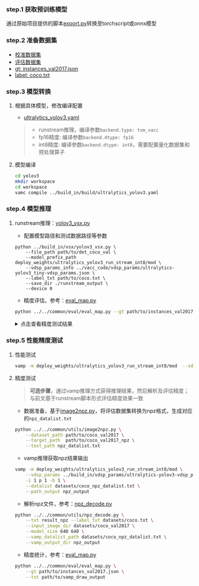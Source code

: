 ### step.1 获取预训练模型

通过原始项目提供的脚本[export.py](https://github.com/ultralytics/yolov3/blob/v9.6.0/export.py)转换至torchscript或onnx模型

### step.2 准备数据集
- [校准数据集](http://images.cocodataset.org/zips/val2017.zip)
- [评估数据集](http://images.cocodataset.org/zips/val2017.zip)
- [gt: instances_val2017.json](http://images.cocodataset.org/annotations/annotations_trainval2017.zip)
- [label: coco.txt](../../common/label/coco.txt)


### step.3 模型转换
1. 根据具体模型，修改编译配置
    - [ultralytics_yolov3.yaml](../build_in/build/ultralytics_yolov3.yaml)
    
    > - runstream推理，编译参数`backend.type: tvm_vacc`
    > - fp16精度: 编译参数`backend.dtype: fp16`
    > - int8精度: 编译参数`backend.dtype: int8`，需要配置量化数据集和预处理算子

2. 模型编译

    ```bash
    cd yolov3
    mkdir workspace
    cd workspace
    vamc compile ../build_in/build/ultralytics_yolov3.yaml
    ```

### step.4 模型推理
1. runstream推理：[yolov3_vsx.py](../build_in/vsx/yolov3_vsx.py)
    - 配置模型路径和测试数据路径等参数

    ```
    python ../build_in/vsx/yolov3_vsx.py \
        --file_path path/to/det_coco_val \
        --model_prefix_path deploy_weights/ultralytics_yolov3_run_stream_int8/mod \
        --vdsp_params_info ../vacc_code/vdsp_params/ultralytics-yolov3_tiny-vdsp_params.json \
        --label_txt path/to/coco.txt \
        --save_dir ./runstream_output \
        --device 0
    ```

    - 精度评估，参考：[eval_map.py](../../common/eval/eval_map.py)
    ```bash
    python ../../common/eval/eval_map.py --gt path/to/instances_val2017.json --txt ./runstream_output
    ```

    <details><summary>点击查看精度测试结果</summary>
    
    ```
    # 模型名：yolov3-416

    # fp16
    DONE (t=1.16s).
    Average Precision  (AP) @[ IoU=0.50:0.95 | area=   all | maxDets=100 ] = 0.398
    Average Precision  (AP) @[ IoU=0.50      | area=   all | maxDets=100 ] = 0.556
    Average Precision  (AP) @[ IoU=0.75      | area=   all | maxDets=100 ] = 0.432
    Average Precision  (AP) @[ IoU=0.50:0.95 | area= small | maxDets=100 ] = 0.177
    Average Precision  (AP) @[ IoU=0.50:0.95 | area=medium | maxDets=100 ] = 0.452
    Average Precision  (AP) @[ IoU=0.50:0.95 | area= large | maxDets=100 ] = 0.595
    Average Recall     (AR) @[ IoU=0.50:0.95 | area=   all | maxDets=  1 ] = 0.317
    Average Recall     (AR) @[ IoU=0.50:0.95 | area=   all | maxDets= 10 ] = 0.451
    Average Recall     (AR) @[ IoU=0.50:0.95 | area=   all | maxDets=100 ] = 0.456
    Average Recall     (AR) @[ IoU=0.50:0.95 | area= small | maxDets=100 ] = 0.198
    Average Recall     (AR) @[ IoU=0.50:0.95 | area=medium | maxDets=100 ] = 0.514
    Average Recall     (AR) @[ IoU=0.50:0.95 | area= large | maxDets=100 ] = 0.674
    {'bbox_mAP': 0.398, 'bbox_mAP_50': 0.556, 'bbox_mAP_75': 0.432, 'bbox_mAP_s': 0.177, 'bbox_mAP_m': 0.452, 'bbox_mAP_l': 0.595, 'bbox_mAP_copypaste': '0.398 0.556 0.432 0.177 0.452 0.595'}

    # int8
    DONE (t=1.51s).
    Average Precision  (AP) @[ IoU=0.50:0.95 | area=   all | maxDets=100 ] = 0.387
    Average Precision  (AP) @[ IoU=0.50      | area=   all | maxDets=100 ] = 0.548
    Average Precision  (AP) @[ IoU=0.75      | area=   all | maxDets=100 ] = 0.420
    Average Precision  (AP) @[ IoU=0.50:0.95 | area= small | maxDets=100 ] = 0.167
    Average Precision  (AP) @[ IoU=0.50:0.95 | area=medium | maxDets=100 ] = 0.441
    Average Precision  (AP) @[ IoU=0.50:0.95 | area= large | maxDets=100 ] = 0.585
    Average Recall     (AR) @[ IoU=0.50:0.95 | area=   all | maxDets=  1 ] = 0.308
    Average Recall     (AR) @[ IoU=0.50:0.95 | area=   all | maxDets= 10 ] = 0.438
    Average Recall     (AR) @[ IoU=0.50:0.95 | area=   all | maxDets=100 ] = 0.443
    Average Recall     (AR) @[ IoU=0.50:0.95 | area= small | maxDets=100 ] = 0.186
    Average Recall     (AR) @[ IoU=0.50:0.95 | area=medium | maxDets=100 ] = 0.499
    Average Recall     (AR) @[ IoU=0.50:0.95 | area= large | maxDets=100 ] = 0.664
    {'bbox_mAP': 0.387, 'bbox_mAP_50': 0.548, 'bbox_mAP_75': 0.42, 'bbox_mAP_s': 0.167, 'bbox_mAP_m': 0.441, 'bbox_mAP_l': 0.585, 'bbox_mAP_copypaste': '0.387 0.548 0.420 0.167 0.441 0.585'}
    ```

    </details>


### step.5 性能精度测试
1. 性能测试
    ```bash
    vamp -m deploy_weights/ultralytics_yolov3_run_stream_int8/mod  --vdsp_params ../vacc_code/vdsp_params/ultralytics-yolov3-vdsp_params.json -i 2 p 2 -b 1
    ```

2. 精度测试
    > **可选步骤**，通过vamp推理方式获得推理结果，然后解析及评估精度；与前文基于runstream脚本形式评估精度效果一致

    - 数据准备，基于[image2npz.py](../../common/utils/image2npz.py)，将评估数据集转换为npz格式，生成对应的`npz_datalist.txt`
    ```bash
    python ../../common/utils/image2npz.py \
        --dataset_path path/to/coco_val2017 \
        --target_path  path/to/coco_val2017_npz \
        --text_path npz_datalist.txt
    ```

    - vamp推理获取npz结果输出
    ```bash
    vamp -m deploy_weights/ultralytics_yolov3_run_stream_int8/mod \
        --vdsp_params ../build_in/vdsp_params/ultralytics-yolov3-vdsp_params.json \
        -i 1 p 1 -b 1 \
        --datalist datasets/coco_npz_datalist.txt \
        --path_output npz_output
    ```

    - 解析npz文件，参考：[npz_decode.py](../../common/utils/npz_decode.py)
    ```bash
    python ../../common/utils/npz_decode.py \
        --txt result_npz --label_txt datasets/coco.txt \
        --input_image_dir datasets/coco_val2017 \
        --model_size 640 640 \
        --vamp_datalist_path datasets/coco_npz_datalist.txt \
        --vamp_output_dir npz_output
    ```

    - 精度统计，参考：[eval_map.py](../../common/eval/eval_map.py)
    ```bash
    python ../../common/eval/eval_map.py \
        --gt path/to/instances_val2017.json \
        --txt path/to/vamp_draw_output
    ```
